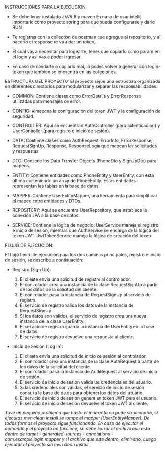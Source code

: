 INSTRUCCIONES PARA LA EJECUCION
- Se debe tener instalado JAVA 8 y maven
 En caso de usar intellij importarlo como proyecto spring para que pueda configurarse y darle RUN

- Te registras con la collection de postman que agregue al repositorio, y al hacerlo el response te va a dar un token,
- El cual vas a necesitar para logearte, tenes que copiarlo como param en el login y asi vas a poder ingresar.
- En caso de olvidarte o copiarlo mal, lo podes volver a generar con login-token que tambien se encuentra en las colleciones. 

ESTRUCTURA DEL PROYECTO:
El proyecto sigue una estructura organizada en diferentes directorios para modularizar y separar las responsabilidades:

- COMMON: Contiene clases como ErrorDetails y ErrorResponse utilizadas para mensajes de error.

- CONFIG: Almacena la configuración del token JWT y la configuración de seguridad.

- CONTROLLER: Aquí se encuentran AuthController (para autenticación) y UserController (para registro e inicio de sesión).

- DATA: Contiene clases como AuthRequest, ErrorInfo, ErrorResponse, RequestSignUp, Response, ResponseLogin que mapean las 
  solicitudes y respuestas.

- DTO: Contiene los Data Transfer Objects (PhoneDto y SignUpDto) para mapeos.

- ENTITY: Contiene entidades como PhoneEntity y UserEntity, con esta última conteniendo un array de PhoneEntity. Estas entidades 
  representan las tablas en la base de datos.

- MAPPER: Contiene UserEntityMapper, una herramienta para simplificar el mapeo entre entidades y DTOs.

- REPOSITORY: Aquí se encuentra UserRepository, que establece la conexión JPA a la base de datos.

- SERVICE: Contiene la lógica de negocio. UserService maneja el registro e inicio de sesión, mientras que AuthService se 
  encarga de la lógica del token JWT. JwtTokenService maneja la lógica de creación del token.


FLUJO DE EJECUCION:

El flujo típico de ejecución para los dos caminos principales, registro e inicio de sesión, se describe a continuación:

- Registro (Sign Up):
  1. El cliente envía una solicitud de registro al controlador.
  2. El controlador crea una instancia de la clase RequestSignUp a partir de los datos de la solicitud del cliente.
  3. El controlador pasa la instancia de RequestSignUp al servicio de registro.
  4. El servicio de registro valida los datos de la instancia de RequestSignUp.
  5. Si los datos son válidos, el servicio de registro crea una nueva instancia de la clase UserEntity.
  6. El servicio de registro guarda la instancia de UserEntity en la base de datos.
  7. El servicio de registro devuelve una respuesta al cliente.


- Inicio de Sesión (Log In):
  1. El cliente envía una solicitud de inicio de sesión al controlador.
  2. El controlador crea una instancia de la clase AuthRequest a partir de los datos de la solicitud del cliente.
  3. El controlador pasa la instancia de AuthRequest al servicio de inicio de sesión.
  4. El servicio de inicio de sesión valida las credenciales del usuario.
  5. Si las credenciales son válidas, el servicio de inicio de sesión consulta la base de datos para obtener los datos del usuario.
  6. El servicio de inicio de sesión genera un token JWT para el usuario.
  7. El servicio de inicio de sesión devuelve el token JWT al cliente.

*Tuve un pequeño problema que hasta el momento no pude solucionarlo, si ejecutas mvn clean install se rompe el mapper (UserEntityMapper). 
De todas formas el proyecto sigue funcionando.
En caso de ejecutar el comando y el proyecto no funcione, se debe borrar el archivo que esta dentro de 
target - generated-sources - annotations - com.example.login.mapper y el archivo que este dentro, eliminarlo.
Luego ejecutar el proyecto sin mvn clean install*
